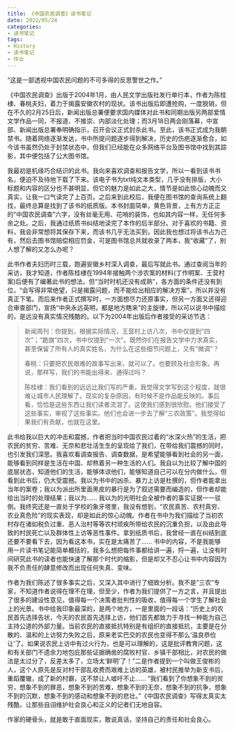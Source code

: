 ```yaml
---
title: 《中国农民调查》读书笔记
date: 2022/05/24
categories:
- 读书笔记
tags: 
- History
- 读书笔记
- 作业
---
```


“这是一部透视中国农民问题的不可多得的反思警世之作。”

《中国农民调查》出版于2004年1月，由人民文学出版社发行单行本，作者为陈桂棣、春桃夫妇，着力于揭露安徽农村的现状。该书出版后即遭抢购，一度脱销，但在不久的2月25日后，新闻出版总署便要求国内媒体对此书和同期出版另两部爱情文学作品一同，不报道、不推崇、内部淡化处理；而3月18日两会刚落幕，中宣部、新闻出版总署奉明确指示，召开会议正式封杀此书。至此，该书正式成为我朝禁书。随着网络逐渐发达，书中所提问题逐步得到解决，历史的伤疤逐渐愈合，如今该书虽然仍处于封禁状态中，但我们已经能在众多网络平台及图书馆中找到其踪影，其中便包括了公大图书馆。

<!-- more -->

我最初是机缘巧合结识的此书。我向来喜欢调查和报告文学，所以一看到该书书名，便迫不及待地下载了下来。该电子书为txt纯文本类型，几乎没有排版，大小标题和内容的区分也不甚明显，但它的魅力是如此之大，情节是如此惊心动魄而又真实，让我一口气读完了上百页。之后来到此校后，我便在图书馆的查询系统上翻找，最终总算是找到了该书的纸质版。本书封面简单，黄色背景，上有方方正正的“中国农民调查”六字，没有丝毫无用、花哨的装饰，也如其内容一样，无任何多余之处。之后，我通过纸质书纠结地读完了本作的后半部分。对于喜欢的书籍、资料，我会非常想将其保存下来，而该书几乎无法买到，因此我也想过将该书占为己有，然后去图书馆赔偿相应罚金，可是图书馆总共就收录了两本，我“收藏”了，别人想了解的又怎么办呢？


此书作者夫妇历时三载，跑遍安徽乡村深入调查，最后写就此书。通过查阅当年的采访，我才知道，作者陈桂棣在1994年接触两个涉农案的材料(丁作明案、王营村案)后便有了编著此书的想法，但“当时时机还没有成熟”，各方面的条件还没有到位，“会写得非常绝望，只是揭露问题，而不能给出相应的解决方案”，所以并没有真正下笔。而后来作者正式撰写时，一方面想尽力还原事实，但另一方面又还得迎合审查部门，宣扬“中央永远英明，都是地方瞎来”的主旋律，所以可以说书中描绘的，是远没有真实情况残酷的。以下为2004年出版后作者接受的采访节选：


> 新闻周刊：你提到，根据实际情况，王营村上访八次，书中仅提到“四次”；“跪旗”四次，书中仅提到“一次”。既然你们在报告文学中力求真实，甚至保留了所有人的真实姓名，为什么在这些细节问题上，又有“微调”？
> 
> 春桃：只要把农民艰难的故事写出来，就可以了。也要顾及社会形象。再说，那样写，我们的书能出得来、通得过吗？
> 
> 陈桂棣：我们看到的远远比我们写的严重。我觉得文学写到这个程度，就很难让城市人民理解了。现实的复杂原因，有时候不是作品能反映的。事后看，恰恰是这些东西让我们读者流泪了。这使我们感到很欣慰。他们接受了这些事实，审视了这些事实。他们也会进一步去了解“三农政策”。我觉得如果我们有贡献，也就在这里。


此书给我以巨大的冲击和震撼，作者把当时中国农民过着的“水深火热”的生活，把农民的贫穷、苦难、无奈和悲壮活生生的呈现给了我们，在带给我们震撼的同时，也引发我们深思。我喜欢看调查报告、调查数据，是希望能够看到社会的另一面，能够看到同样是生活在中国、却熬着另一种生活的人们。我自以为比较了解中国的底层状态，知道他们的生活，能够体谅他们，能够知道自己可以在分内做什么，但看到此书后，仍大受震撼。我以为书中的凶杀、暴力上访是杜撰的，但作者能拿出当年的案卷；我以为派出所里面黑皮的暴行是为了叙述需要而编造的，但作者却能给出当时的处理结果；我以为...... 我以为的光明社会全被作者的事实证据一一驳倒。我终究还是一直处于学校的象牙塔里，我没有想到，“农民真苦、农村真穷、农业真危险”的现实表现，却是如此的惊心动魄。作者在书中为我们描绘了当初农村存在诸如税负过重、恶人治村等等农村顽疾所带给农民的沉重负担，以及由此导致的村民死亡以及群体性上访等恶性事件。拿到纸质书后，我曾经一直在纠结到底还要不要看下去，因为看这本书，实在是太痛苦了...... 书中的内容，不是我能够用一片读书笔记能简单概括的，我多么想把每件事都给讲一遍，捋一遍，让没有时间研究此书的读者也能快速了解那个时代的缩影，但是却又不忍心让书中内容因为我不负责任的肆意修改而出现任何失真、变味。


作者为我们陈述了很多事实之后，又深入其中进行了细致分析。我不是“三农”专家，不知道作者说得在理不在理，但至少，作者为我们提供了一方之言，并且提出了很多的建设性意见，值得每一个决策者批判性的吸收，值得每一个学生了解社会上的光景。书中给我印象最深的，是两个地方，一是里面的一段话：“历史上的农民首先选择告状，今天的农民首先选择上访，他们首先都致力于寻找一种能为自己主持公道的外部力量。当前农民的直接抵抗特别是有组织的直接抵抗，主要是在分散的、温和的上访努力失败之后，原来老实巴交的农民也变得不那么‘温良恭俭让’了。如果说农民上访中有过火行为，也是可以理解的，这是批评教育问题，这和有关部门不遗余力地包庇那些证据确凿的腐败村官、乡镇干部相比，对农民的做法是太过分了，反差太多了，立场太‘鲜明’了！”二是作者提到一个叫做王俊彬的人，这个人原先是反对村干部乱收费而艰难上访的英雄，被村民推举为新支书后，重蹈覆辙，成了新的村霸，这不禁让人嘘吁不止...... “我们看到了你想象不到的贫穷，想象不到的罪恶，想象不到的苦难，想象不到的无奈，想象不到的抗争，想象不到的沉默，想象不到的感动和想象不到的悲壮。”《中国农民调查》写得太真实太残酷，让那些自诩维护社会良心和正义的记者们无地自容。


作家的硬骨头，就是敢于直面现实，敢说真话，坚持自己的责任和社会良心。